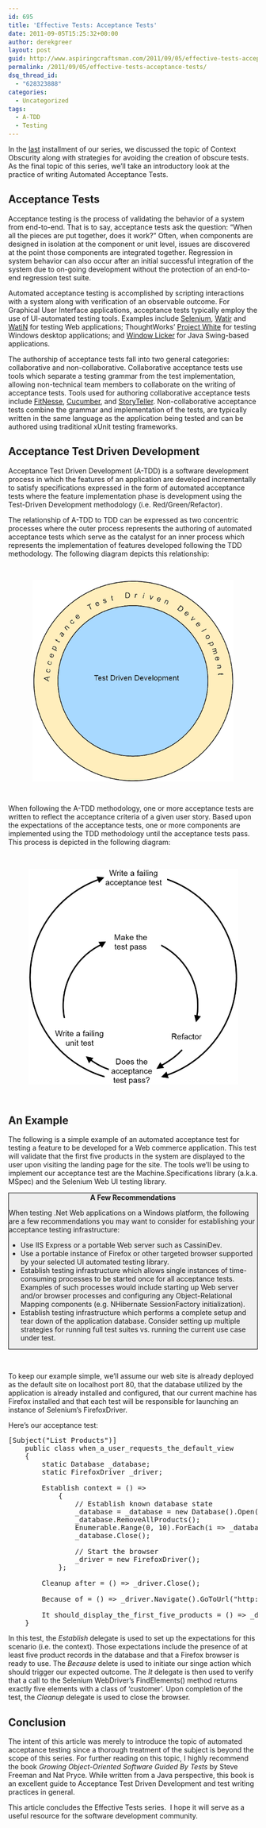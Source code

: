 ```yaml
---
id: 695
title: 'Effective Tests: Acceptance Tests'
date: 2011-09-05T15:25:32+00:00
author: derekgreer
layout: post
guid: http://www.aspiringcraftsman.com/2011/09/05/effective-tests-acceptance-tests/
permalink: /2011/09/05/effective-tests-acceptance-tests/
dsq_thread_id:
  - "628323888"
categories:
  - Uncategorized
tags:
  - A-TDD
  - Testing
---
```

In <noindex></noindex> the [last](http://www.aspiringcraftsman.com/2011/07/19/effective-tests-avoiding-context-obscurity/) installment of our series, we discussed the topic of Context Obscurity along with strategies for avoiding the creation of obscure tests. As the final topic of this series, we’ll take an introductory look at the practice of writing Automated Acceptance Tests.

## Acceptance Tests

Acceptance testing is the process of validating the behavior of a system from end-to-end. That is to say, acceptance tests ask the question: “When all the pieces are put together, does it work?” Often, when components are designed in isolation at the component or unit level, issues are discovered at the point those components are integrated together. Regression in system behavior can also occur after an initial successful integration of the system due to on-going development without the protection of an end-to-end regression test suite.

Automated acceptance testing is accomplished by scripting interactions with a system along with verification of an observable outcome. For Graphical User Interface applications, acceptance tests typically employ the use of UI-automated testing tools. Examples include [Selenium](http://seleniumhq.org/), [Watir](http://watir.com/) and [WatiN](http://watin.org/) for testing Web applications; ThoughtWorks’ [Project White](http://white.codeplex.com/) for testing Windows desktop applications; and [Window Licker](http://code.google.com/p/windowlicker/) for Java Swing-based applications.

The authorship of acceptance tests fall into two general categories: collaborative and non-collaborative. Collaborative acceptance tests use tools which separate a testing grammar from the test implementation, allowing non-technical team members to collaborate on the writing of acceptance tests. Tools used for authoring collaborative acceptance tests include [FitNesse](http://fitnesse.org/), [Cucumber](http://cukes.info/), and [StoryTeller](http://storyteller.github.com/). Non-collaborative acceptance tests combine the grammar and implementation of the tests, are typically written in the same language as the application being tested and can be authored using traditional xUnit testing frameworks.

## Acceptance Test Driven Development

Acceptance Test Driven Development (A-TDD) is a software development process in which the features of an application are developed incrementally to satisfy specifications expressed in the form of automated acceptance tests where the feature implementation phase is development using the Test-Driven Development methodology (i.e. Red/Green/Refactor).

The relationship of A-TDD to TDD can be expressed as two concentric processes where the outer process represents the authoring of automated acceptance tests which serve as the catalyst for an inner process which represents the implementation of features developed following the TDD methodology. The following diagram depicts this relationship:

&#160;

[<img style="background-image: none; border-right-width: 0px; padding-left: 0px; padding-right: 0px; display: block; float: none; border-top-width: 0px; border-bottom-width: 0px; margin-left: auto; border-left-width: 0px; margin-right: auto; padding-top: 0px" title="ATDD" border="0" alt="ATDD" src="/wp-content/uploads/2011/09/ATDD_thumb.png" width="406" height="406" />](/wp-content/uploads/2011/09/ATDD.png)

&#160;

When following the A-TDD methodology, one or more acceptance tests are written to reflect the acceptance criteria of a given user story. Based upon the expectations of the acceptance tests, one or more components are implemented using the TDD methodology until the acceptance tests pass. This process is depicted in the following diagram:

&#160;

[<img style="background-image: none; border-right-width: 0px; padding-left: 0px; padding-right: 0px; display: block; float: none; border-top-width: 0px; border-bottom-width: 0px; margin-left: auto; border-left-width: 0px; margin-right: auto; padding-top: 0px" title="TDD-Process" border="0" alt="TDD-Process" src="/wp-content/uploads/2011/09/TDD-Process_thumb.png" width="423" height="435" />](/wp-content/uploads/2011/09/TDD-Process.png)

&#160;

## An Example

The following is a simple example of an automated acceptance test for testing a feature to be developed for a Web commerce application. This test will validate that the first five products in the system are displayed to the user upon visiting the landing page for the site. The tools we’ll be using to implement our acceptance test are the Machine.Specifications library (a.k.a. MSpec) and the Selenium Web UI testing library.

<div style="border-bottom: black 1px solid; border-left: black 1px solid; background: rgb(238,238,238); border-top: black 1px solid; border-right: black 1px solid">
  <div align="center">
    <strong>A Few Recommendations</strong>
  </div>
  
  <p>
    When testing .Net Web applications on a Windows platform, the following are a few recommendations you may want to consider for establishing your acceptance testing infrastructure:
  </p>
  
  <ul>
    <li>
      Use IIS Express or a portable Web server such as CassiniDev.
    </li>
    <li>
      Use a portable instance of Firefox or other targeted browser supported by your selected UI automated testing library.
    </li>
    <li>
      Establish testing infrastructure which allows single instances of time-consuming processes to be started once for all acceptance tests. Examples of such processes would include starting up Web server and/or browser processes and configuring any Object-Relational Mapping components (e.g. NHibernate SessionFactory initialization).
    </li>
    <li>
      Establish testing infrastructure which performs a complete setup and tear down of the application database. Consider setting up multiple strategies for running full test suites vs. running the current use case under test.
    </li>
  </ul>
</div>

&#160;

To keep our example simple, we’ll assume our web site is already deployed as the default site on localhost port 80, that the database utilized by the application is already installed and configured, that our current machine has Firefox installed and that each test will be responsible for launching an instance of Selenium’s FirefoxDriver.

Here’s our acceptance test:

<pre class="brush:csharp; gutter:false; wrap-lines:false; tab-size:2;">[Subject("List Products")]
    public class when_a_user_requests_the_default_view
    {
        static Database _database;
        static FirefoxDriver _driver;

        Establish context = () =&gt;
            {
                // Establish known database state
                _database = _database = new Database().Open();
                _database.RemoveAllProducts();
                Enumerable.Range(0, 10).ForEach(i =&gt; _database.AddProduct(i));
                _database.Close();

                // Start the browser
                _driver = new FirefoxDriver();
            };

        Cleanup after = () =&gt; _driver.Close();

        Because of = () =&gt; _driver.Navigate().GoToUrl("http://localhost/");

        It should_display_the_first_five_products = () =&gt; _driver.FindElements(By.ClassName("customer")).Count().ShouldEqual(5);
    }</pre>

In this test, the _Establish_ delegate is used to set up the expectations for this scenario (i.e. the context). Those expectations include the presence of at least five product records in the database and that a Firefox browser is ready to use. The _Because_ delete is used to initiate our singe action which should trigger our expected outcome. The _It_ delegate is then used to verify that a call to the Selenium WebDriver’s FindElements() method returns exactly five elements with a class of ‘customer’. Upon completion of the test, the _Cleanup_ delegate is used to close the browser.

## Conclusion

The intent of this article was merely to introduce the topic of automated acceptance testing since a thorough treatment of the subject is beyond the scope of this series. For further reading on this topic, I highly recommend the book _Growing Object-Oriented Software Guided By Tests_ by Steve Freeman and Nat Pryce. While written from a Java perspective, this book is an excellent guide to Acceptance Test Driven Development and test writing practices in general.

This article concludes the Effective Tests series.&#160; I hope it will serve as a useful resource for the software development community.